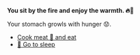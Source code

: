 **You sit by the fire and enjoy the warmth. 🔥💺**

Your stomach growls with hunger 😟.

- [Cook meat 🥩 and eat](6-1A.md) 
- [🛌 Go to sleep](6-2B.md)